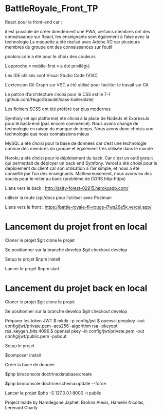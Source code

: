 # BattleRoyale_Front_TP

React pour le front-end car :

il est possible de créer directement une PWA,
certains membres ont des connaissance sur React,
les enseignants sont également à l’aise avec la technologie
La maquette a été réalisé avec Adobe XD car plusieurs membres du groupe ont des connaissances sur l’outil

poolors.com a été pour le choix des couleurs

L’approche « mobile-first » a été privilégié

Les IDE utilisés sont Visual Studio Code (VSC)

L’extension Git Graph sur VSC a été utilisé pour faciliter le travail sur Git

Le patron d’architecture choisi pour le CSS est le 7-1 (github.com/HugoGiraudel/sass-boilerplate)

Les fichiers SCSS ont été préféré car plus modernes

Symfony (et api platforme) été choisi à la place de NodeJs et ExpressJs pour le back-end (pas encore commencé). Nous avons changé de technologie en raison du manque de temps. Nous avons donc choisis une technologie que nous connaissions mieux

MySQL a été choisi pour la base de données car c’est une technologie connue des membres du groupe et également très utilisée dans le monde

Heroku a été choisi pour le déploiement du back. Car c'est un outil gratuit qui permettait de déployer un back end Symfony.
Vercel a été choisi pour le deploiement du client car son utilisation a l’air simple, et nous a été conseillé par l’un des enseignants. Malheureusement, nous avons eu des soucis pour le relier au back (problème de CORS http-https)

Liens vers le back : 
http://salty-forest-02915.herokuapp.com/

utiliser la route /api/docs pour l'utiliser avec Postman

Liens vers le front :
https://battle-royale-fil-rouge-i7ws26e5k.vercel.app/
  
# Lancement du projet front en local 

Cloner le projet
$git clone le projet

Se positionner sur la branche develop
$git checkout develop 

Setup le projet
$npm install

Lancer le projet
$npm start

# Lancement du projet back en local 

Cloner le projet
$git clone le projet

Se positionner sur la branche develop
$git checkout develop 

Préparer les token JWT
$ mkdir -p config/jwt
$ openssl genpkey -out config/jwt/private.pem -aes256 -algorithm rsa -pkeyopt rsa_keygen_bits:4096
$ openssl pkey -in config/jwt/private.pem -out config/jwt/public.pem -pubout

Setup le projet

$composer install

Créer la base de donnée

$php bin/console doctrine:database:create

$php bin/console doctrine:schema:update --force

Lancer le projet
$php -S 127.0.0.1:8000 -t public

Project made by Namdegone Japhet, Brohan Alexis, Hamelin Nicolas, Lerenard Charly
